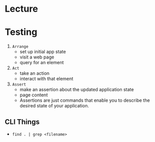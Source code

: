 # Lecture

# Testing
1) `Arrange`
   - set up initial app state
   - visit a web page
   - query for an element
2) `Act` 
   - take an action
   - interact with that element
3) `Assert` 
   - make an assertion about the updated application state
   - page content
   - Assertions are just commands that enable you to describe the desired state of your application.


## CLI Things
* `find . | grep <filename>`
